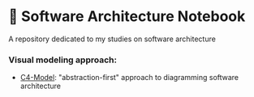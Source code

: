 # 📙 Software Architecture Notebook
A repository dedicated to my studies on software architecture

### Visual modeling approach:
- [C4-Model](./C4-Model): "abstraction-first" approach to diagramming software architecture

